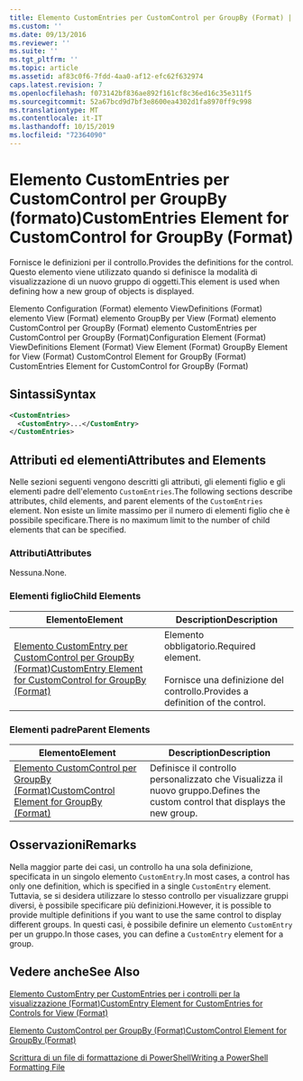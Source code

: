 ```yaml
---
title: Elemento CustomEntries per CustomControl per GroupBy (Format) | Microsoft Docs
ms.custom: ''
ms.date: 09/13/2016
ms.reviewer: ''
ms.suite: ''
ms.tgt_pltfrm: ''
ms.topic: article
ms.assetid: af83c0f6-7fdd-4aa0-af12-efc62f632974
caps.latest.revision: 7
ms.openlocfilehash: f073142bf836ae892f161cf8c36ed16c35e311f5
ms.sourcegitcommit: 52a67bcd9d7bf3e8600ea4302d1fa8970ff9c998
ms.translationtype: MT
ms.contentlocale: it-IT
ms.lasthandoff: 10/15/2019
ms.locfileid: "72364090"
---
```

# <a name="customentries-element-for-customcontrol-for-groupby-format"></a><span data-ttu-id="4c2f7-102">Elemento CustomEntries per CustomControl per GroupBy (formato)</span><span class="sxs-lookup"><span data-stu-id="4c2f7-102">CustomEntries Element for CustomControl for GroupBy (Format)</span></span>

<span data-ttu-id="4c2f7-103">Fornisce le definizioni per il controllo.</span><span class="sxs-lookup"><span data-stu-id="4c2f7-103">Provides the definitions for the control.</span></span> <span data-ttu-id="4c2f7-104">Questo elemento viene utilizzato quando si definisce la modalità di visualizzazione di un nuovo gruppo di oggetti.</span><span class="sxs-lookup"><span data-stu-id="4c2f7-104">This element is used when defining how a new group of objects is displayed.</span></span>

<span data-ttu-id="4c2f7-105">Elemento Configuration (Format) elemento ViewDefinitions (Format) elemento View (Format) elemento GroupBy per View (Format) elemento CustomControl per GroupBy (Format) elemento CustomEntries per CustomControl per GroupBy (Format)</span><span class="sxs-lookup"><span data-stu-id="4c2f7-105">Configuration Element (Format) ViewDefinitions Element (Format) View Element (Format) GroupBy Element for View (Format) CustomControl Element for GroupBy (Format) CustomEntries Element for CustomControl for GroupBy (Format)</span></span>

## <a name="syntax"></a><span data-ttu-id="4c2f7-106">Sintassi</span><span class="sxs-lookup"><span data-stu-id="4c2f7-106">Syntax</span></span>

```xml
<CustomEntries>
  <CustomEntry>...</CustomEntry>
</CustomEntries>
```

## <a name="attributes-and-elements"></a><span data-ttu-id="4c2f7-107">Attributi ed elementi</span><span class="sxs-lookup"><span data-stu-id="4c2f7-107">Attributes and Elements</span></span>

<span data-ttu-id="4c2f7-108">Nelle sezioni seguenti vengono descritti gli attributi, gli elementi figlio e gli elementi padre dell'elemento `CustomEntries`.</span><span class="sxs-lookup"><span data-stu-id="4c2f7-108">The following sections describe attributes, child elements, and parent elements of the `CustomEntries` element.</span></span> <span data-ttu-id="4c2f7-109">Non esiste un limite massimo per il numero di elementi figlio che è possibile specificare.</span><span class="sxs-lookup"><span data-stu-id="4c2f7-109">There is no maximum limit to the number of child elements that can be specified.</span></span>

### <a name="attributes"></a><span data-ttu-id="4c2f7-110">Attributi</span><span class="sxs-lookup"><span data-stu-id="4c2f7-110">Attributes</span></span>

<span data-ttu-id="4c2f7-111">Nessuna.</span><span class="sxs-lookup"><span data-stu-id="4c2f7-111">None.</span></span>

### <a name="child-elements"></a><span data-ttu-id="4c2f7-112">Elementi figlio</span><span class="sxs-lookup"><span data-stu-id="4c2f7-112">Child Elements</span></span>

|<span data-ttu-id="4c2f7-113">Elemento</span><span class="sxs-lookup"><span data-stu-id="4c2f7-113">Element</span></span>|<span data-ttu-id="4c2f7-114">Description</span><span class="sxs-lookup"><span data-stu-id="4c2f7-114">Description</span></span>|
|-------------|-----------------|
|[<span data-ttu-id="4c2f7-115">Elemento CustomEntry per CustomControl per GroupBy (Format)</span><span class="sxs-lookup"><span data-stu-id="4c2f7-115">CustomEntry Element for CustomControl for GroupBy (Format)</span></span>](./customentry-element-for-customcontrol-for-groupby-format.md)|<span data-ttu-id="4c2f7-116">Elemento obbligatorio.</span><span class="sxs-lookup"><span data-stu-id="4c2f7-116">Required element.</span></span><br /><br /> <span data-ttu-id="4c2f7-117">Fornisce una definizione del controllo.</span><span class="sxs-lookup"><span data-stu-id="4c2f7-117">Provides a definition of the control.</span></span>|

### <a name="parent-elements"></a><span data-ttu-id="4c2f7-118">Elementi padre</span><span class="sxs-lookup"><span data-stu-id="4c2f7-118">Parent Elements</span></span>

|<span data-ttu-id="4c2f7-119">Elemento</span><span class="sxs-lookup"><span data-stu-id="4c2f7-119">Element</span></span>|<span data-ttu-id="4c2f7-120">Description</span><span class="sxs-lookup"><span data-stu-id="4c2f7-120">Description</span></span>|
|-------------|-----------------|
|[<span data-ttu-id="4c2f7-121">Elemento CustomControl per GroupBy (Format)</span><span class="sxs-lookup"><span data-stu-id="4c2f7-121">CustomControl Element for GroupBy (Format)</span></span>](./customcontrol-element-for-groupby-format.md)|<span data-ttu-id="4c2f7-122">Definisce il controllo personalizzato che Visualizza il nuovo gruppo.</span><span class="sxs-lookup"><span data-stu-id="4c2f7-122">Defines the custom control that displays the new group.</span></span>|

## <a name="remarks"></a><span data-ttu-id="4c2f7-123">Osservazioni</span><span class="sxs-lookup"><span data-stu-id="4c2f7-123">Remarks</span></span>

<span data-ttu-id="4c2f7-124">Nella maggior parte dei casi, un controllo ha una sola definizione, specificata in un singolo elemento `CustomEntry`.</span><span class="sxs-lookup"><span data-stu-id="4c2f7-124">In most cases, a control has only one definition, which is specified in a single `CustomEntry` element.</span></span> <span data-ttu-id="4c2f7-125">Tuttavia, se si desidera utilizzare lo stesso controllo per visualizzare gruppi diversi, è possibile specificare più definizioni.</span><span class="sxs-lookup"><span data-stu-id="4c2f7-125">However, it is possible to provide multiple definitions if you want to use the same control to display different groups.</span></span> <span data-ttu-id="4c2f7-126">In questi casi, è possibile definire un elemento `CustomEntry` per un gruppo.</span><span class="sxs-lookup"><span data-stu-id="4c2f7-126">In those cases, you can define a `CustomEntry` element for a group.</span></span>

## <a name="see-also"></a><span data-ttu-id="4c2f7-127">Vedere anche</span><span class="sxs-lookup"><span data-stu-id="4c2f7-127">See Also</span></span>

[<span data-ttu-id="4c2f7-128">Elemento CustomEntry per CustomEntries per i controlli per la visualizzazione (Format)</span><span class="sxs-lookup"><span data-stu-id="4c2f7-128">CustomEntry Element for CustomEntries for Controls for View (Format)</span></span>](./customentry-element-for-customentries-for-controls-for-view-format.md)

[<span data-ttu-id="4c2f7-129">Elemento CustomControl per GroupBy (Format)</span><span class="sxs-lookup"><span data-stu-id="4c2f7-129">CustomControl Element for GroupBy (Format)</span></span>](./customcontrol-element-for-groupby-format.md)

[<span data-ttu-id="4c2f7-130">Scrittura di un file di formattazione di PowerShell</span><span class="sxs-lookup"><span data-stu-id="4c2f7-130">Writing a PowerShell Formatting File</span></span>](./writing-a-powershell-formatting-file.md)
